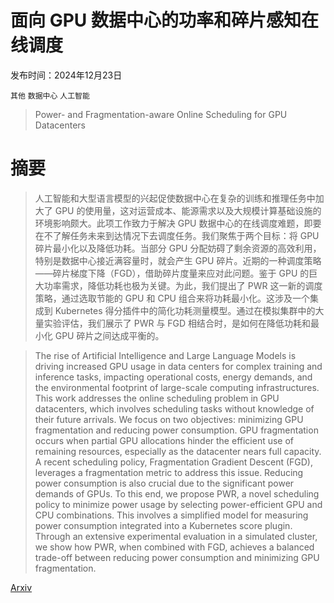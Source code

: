 # 面向 GPU 数据中心的功率和碎片感知在线调度

发布时间：2024年12月23日

`其他` `数据中心` `人工智能`

> Power- and Fragmentation-aware Online Scheduling for GPU Datacenters

# 摘要

> 人工智能和大型语言模型的兴起促使数据中心在复杂的训练和推理任务中加大了 GPU 的使用量，这对运营成本、能源需求以及大规模计算基础设施的环境影响颇大。此项工作致力于解决 GPU 数据中心的在线调度难题，即要在不了解任务未来到达情况下去调度任务。我们聚焦于两个目标：将 GPU 碎片最小化以及降低功耗。当部分 GPU 分配妨碍了剩余资源的高效利用，特别是数据中心接近满容量时，就会产生 GPU 碎片。近期的一种调度策略——碎片梯度下降（FGD），借助碎片度量来应对此问题。鉴于 GPU 的巨大功率需求，降低功耗也极为关键。为此，我们提出了 PWR 这一新的调度策略，通过选取节能的 GPU 和 CPU 组合来将功耗最小化。这涉及一个集成到 Kubernetes 得分插件中的简化功耗测量模型。通过在模拟集群中的大量实验评估，我们展示了 PWR 与 FGD 相结合时，是如何在降低功耗和最小化 GPU 碎片之间达成平衡的。

> The rise of Artificial Intelligence and Large Language Models is driving increased GPU usage in data centers for complex training and inference tasks, impacting operational costs, energy demands, and the environmental footprint of large-scale computing infrastructures. This work addresses the online scheduling problem in GPU datacenters, which involves scheduling tasks without knowledge of their future arrivals. We focus on two objectives: minimizing GPU fragmentation and reducing power consumption. GPU fragmentation occurs when partial GPU allocations hinder the efficient use of remaining resources, especially as the datacenter nears full capacity. A recent scheduling policy, Fragmentation Gradient Descent (FGD), leverages a fragmentation metric to address this issue. Reducing power consumption is also crucial due to the significant power demands of GPUs. To this end, we propose PWR, a novel scheduling policy to minimize power usage by selecting power-efficient GPU and CPU combinations. This involves a simplified model for measuring power consumption integrated into a Kubernetes score plugin. Through an extensive experimental evaluation in a simulated cluster, we show how PWR, when combined with FGD, achieves a balanced trade-off between reducing power consumption and minimizing GPU fragmentation.

[Arxiv](https://arxiv.org/abs/2412.17484)